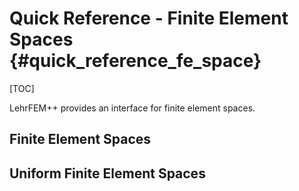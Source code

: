 # Quick Reference - Finite Element Spaces {#quick_reference_fe_space}

[TOC]

LehrFEM++ provides an interface for finite element spaces.

## Finite Element Spaces

## Uniform Finite Element Spaces

